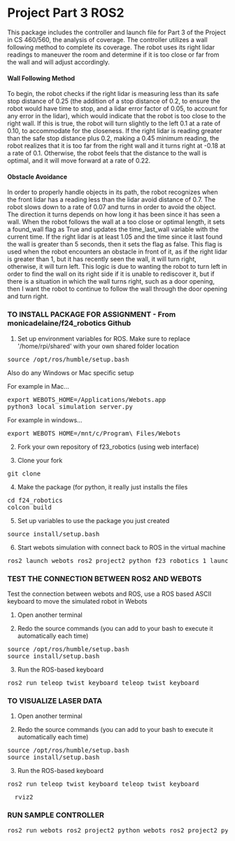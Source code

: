 # Project Part 3 ROS2

This package includes the controller and launch file for Part 3 of the Project in CS 460/560, the analysis of coverage. The controller utilizes a wall following method to complete its coverage. The robot uses its right lidar readings to maneuver the room and determine if it is too close or far from the wall and will adjust accordingly. 

#### Wall Following Method
To begin, the robot checks if the right lidar is measuring less than its safe stop distance of 0.25 (the addition of a stop distance of 0.2, to ensure the robot would have time to stop, and a lidar error factor of 0.05, to account for any error in the lidar), which would indicate that the robot is too close to the right wall. If this is true, the robot will turn slightly to the left 0.1 at a rate of 0.10, to accommodate for the closeness. If the right lidar is reading greater than the safe stop distance plus 0.2, making a 0.45 minimum reading, the robot realizes that it is too far from the right wall and it turns right at -0.18 at a rate of 0.1. Otherwise, the robot feels that the distance to the wall is optimal, and it will move forward at a rate of 0.22.

#### Obstacle Avoidance
In order to properly handle objects in its path, the robot recognizes when the front lidar has a reading less than the lidar avoid distance of 0.7. The robot slows down to a rate of 0.07 and turns in order to avoid the object. The direction it turns depends on how long it has been since it has seen a wall. When the robot follows the wall at a too close or optimal length, it sets a found_wall flag as True and updates the time_last_wall variable with the current time. If the right lidar is at least 1.05 and the time since it last found the wall is greater than 5 seconds, then it sets the flag as false. This flag is used when the robot encounters an obstacle in front of it, as if the right lidar is greater than 1, but it has recently seen the wall, it will turn right, otherwise, it will turn left. This logic is due to wanting the robot to turn left in order to find the wall on its right side if it is unable to rediscover it, but if there is a situation in which the wall turns right, such as a door opening, then I want the robot to continue to follow the wall through the door opening and turn right.


### TO INSTALL PACKAGE FOR ASSIGNMENT - From monicadelaine/f24_robotics Github 

1. Set up environment variables for ROS. Make sure to replace '/home/rpi/shared' with your own shared folder location
<pre>
source /opt/ros/humble/setup.bash
</pre>
Also do any Windows or Mac specific setup

For example in Mac...
<pre>
export WEBOTS_HOME=/Applications/Webots.app
python3 local_simulation_server.py
</pre>

For example in windows...
<pre>
export WEBOTS_HOME=/mnt/c/Program\ Files/Webots
</pre>

2. Fork your own repository of f23_robotics (using web interface)

3. Clone your fork
<pre>
git clone <your github url for this repository>
</pre>

4. Make the package (for python, it really just installs the files
<pre>
cd f24_robotics
colcon build
</pre>

5. Set up variables to use the package you just created
<pre>
source install/setup.bash
</pre>

6. Start webots simulation with connect back to ROS in the virtual machine
<pre>
ros2 launch webots_ros2_project2_python f23_robotics_1_launch.py
</pre>


### TEST THE CONNECTION BETWEEN ROS2 AND WEBOTS

Test the connection between webots and ROS, use a ROS based ASCII keyboard to move the simulated robot in Webots

1. Open another terminal

2. Redo the source commands (you can add to your bash to execute it automatically each time) 
<pre>
source /opt/ros/humble/setup.bash
source install/setup.bash
</pre>

3. Run the ROS-based keyboard
<pre>
ros2 run teleop_twist_keyboard teleop_twist_keyboard
</pre>


### TO VISUALIZE LASER DATA

1. Open another terminal

2. Redo the source commands (you can add to your bash to execute it automatically each time) 
<pre>
source /opt/ros/humble/setup.bash
source install/setup.bash
</pre>

3. Run the ROS-based keyboard
<pre>
ros2 run teleop_twist_keyboard teleop_twist_keyboard
</pre>
<pre>
  rviz2
</pre>

### RUN SAMPLE CONTROLLER

<pre>
ros2 run webots_ros2_project2_python webots_ros2_project2_python
</pre>

